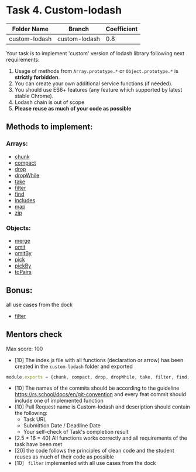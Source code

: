 # Task 4. Custom-lodash


| Folder Name   | Branch        | 	Coefficient   |
|---------------|---------------|----------------|
| custom-lodash | custom-lodash | 0.8            |


Your task is to implement 'custom' version of lodash library following next requirements:

1. Usage of methods from ```Array.prototype.*``` or ```Object.prototype.*``` is **strictly forbidden**.
2. You can create your own additional service functions (if needed).
3. You should use ES6+ features (any feature which supported by latest stable Chrome).
4. Lodash chain is out of scope
5. **Please reuse as much of your code as possible**

## Methods to implement:
### Arrays:
- [chunk](https://lodash.com/docs/4.17.11#chunk)
- [compact](https://lodash.com/docs/4.17.11#compact)
- [drop](https://lodash.com/docs/4.17.11#drop)
- [dropWhile](https://lodash.com/docs/4.17.11#dropWhile)
- [take](https://lodash.com/docs/4.17.11#take)
- [filter](https://lodash.com/docs/4.17.11#filter)
- [find](https://lodash.com/docs/4.17.11#find)
- [includes](https://lodash.com/docs/4.17.11#includes)
- [map](https://lodash.com/docs/4.17.11#map)
- [zip](https://lodash.com/docs/4.17.11#zip)

### Objects:
- [merge](https://lodash.com/docs/4.17.11#merge)
- [omit](https://lodash.com/docs/4.17.11#omit)
- [omitBy](https://lodash.com/docs/4.17.11#omitBy)
- [pick](https://lodash.com/docs/4.17.11#pick)
- [pickBy](https://lodash.com/docs/4.17.11#pickBy)
- [toPairs](https://lodash.com/docs/4.17.11#toPairs)

## Bonus:
all use cases from the dock
- [filter](https://lodash.com/docs/4.17.11#filter)

## Mentors check

Max score: 100
- [10] The index.js file with all functions (declaration or arrow) has been created in the ```custom-lodash``` folder and exported
```js
module.exports = {chunk, compact, drop, dropWhile, take, filter, find, includes, map, zip, merge, omit, omitBy, pick, pickBy, toPairs};
```

- [10] The names of the commits should be according to the guideline https://rs.school/docs/en/git-convention and every feat commit should include one of implemented function
- [10] Pull Request name is Custom-lodash and description should contain the following:
  - Task URL
  - Submittion Date / Deadline Date
  - Your self-check of Task's completion result
- [2.5 * 16 = 40] All functions works correctly and all requirements of the task have been met
- [20] the code follows the principles of clean code and the student reuses as much of their code as possible
- [10] ``` filter``` implemented with all use cases from the dock